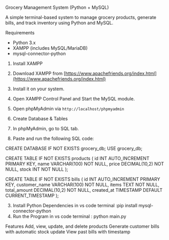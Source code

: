 Grocery Management System (Python + MySQL)

A simple terminal-based system to manage grocery products, generate bills, and track inventory using Python and MySQL.

Requirements

- Python 3.x
- XAMPP (includes MySQL/MariaDB)
- mysql-connector-python

1. Install XAMPP

1. Download XAMPP from [https://www.apachefriends.org/index.html](https://www.apachefriends.org/index.html)
2. Install it on your system.
3. Open XAMPP Control Panel and Start the MySQL module.
4. Open phpMyAdmin via `http://localhost/phpmyadmin`

2. Create Database & Tables

1. In phpMyAdmin, go to SQL tab.
2. Paste and run the following SQL code:


CREATE DATABASE IF NOT EXISTS grocery_db;
USE grocery_db;

CREATE TABLE IF NOT EXISTS products (
    id INT AUTO_INCREMENT PRIMARY KEY,
    name VARCHAR(100) NOT NULL,
    price DECIMAL(10,2) NOT NULL,
    stock INT NOT NULL
);

CREATE TABLE IF NOT EXISTS bills (
    id INT AUTO_INCREMENT PRIMARY KEY,
    customer_name VARCHAR(100) NOT NULL,
    items TEXT NOT NULL,
    total_amount DECIMAL(10,2) NOT NULL,
    created_at TIMESTAMP DEFAULT CURRENT_TIMESTAMP
);

 3. Install Python Dependencies
    in vs code terminal :pip install mysql-connector-python
   4. Run the Program
      in vs code terminal : python main.py

Features
Add, view, update, and delete products
Generate customer bills with automatic stock update
View past bills with timestamp
